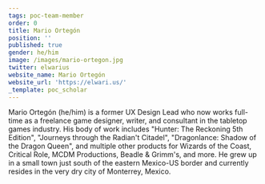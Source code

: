 ```yaml
---
tags: poc-team-member
order: 0
title: Mario Ortegón
position: ''
published: true
gender: he/him
image: /images/mario-ortegon.jpg
twitter: elwarius
website_name: Mario Ortegón
website_url: 'https://elwari.us/'
_template: poc_scholar
---
```


Mario Ortegón (he/him) is a former UX Design Lead who now works full-time as a freelance game designer, writer, and consultant in the tabletop games industry. His body of work includes "Hunter: The Reckoning 5th Edition", "Journeys through the Radian't Citadel", "Dragonlance: Shadow of the Dragon Queen", and multiple other products for Wizards of the Coast, Critical Role, MCDM Productions, Beadle & Grimm's, and more. He grew up in a small town just south of the eastern Mexico-US border and currently resides in the very dry city of Monterrey, Mexico.
